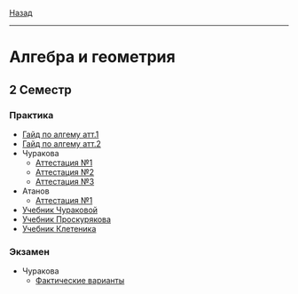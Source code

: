 [Назад](../../README.md)
***
# Алгебра и геометрия
## 2 Семестр
### Практика
+ [Гайд по алгему атт.1](algem-guide-1.md)
+ [Гайд по алгему атт.2](algem-guide-2.md)
+ Чуракова
  + [Аттестация №1](churakova/algem-att-1-fact.md)
  + [Аттестация №2](churakova/algem-att-2-fact.md)
  + [Аттестация №3](churakova/algem-att-3-fact.md)
+ Атанов
  + [Аттестация №1](atanov/algem-att-1-fact.md)
+ [Учебник Чураковой](https://github.com/user-attachments/files/18921513/churakova.pdf)
+ [Учебник Проскурякова](https://github.com/user-attachments/files/18893932/Proskuryakov_Sbornik_zadach_po_lin_algebre.pdf)
+ [Учебник Клетеника](https://github.com/user-attachments/files/19392647/Kletenik_Analiticheskaya_geometria.pdf)
### Экзамен
+ Чуракова
  + [Фактические варианты](churakova/algem-exam-fact.md)
